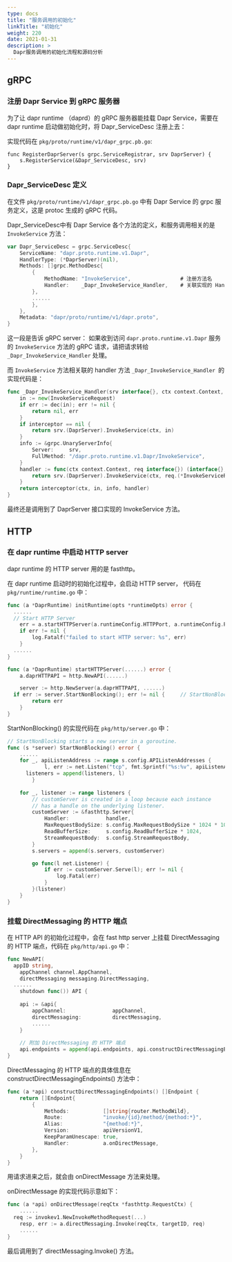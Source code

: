 ```yaml
---
type: docs
title: "服务调用的初始化"
linkTitle: "初始化"
weight: 220
date: 2021-01-31
description: >
  Dapr服务调用的初始化流程和源码分析
---
```


## gRPC

### 注册 Dapr Service 到 gRPC 服务器

为了让 dapr runtime （daprd）的 gRPC 服务器能挂载 Dapr Service，需要在 dapr runtime 启动做初始化时，将 Dapr_ServiceDesc 注册上去：

实现代码在 `pkg/proto/runtime/v1/dapr_grpc.pb.go`:

```
func RegisterDaprServer(s grpc.ServiceRegistrar, srv DaprServer) {
	s.RegisterService(&Dapr_ServiceDesc, srv)
}
```

### Dapr_ServiceDesc 定义

在文件 `pkg/proto/runtime/v1/dapr_grpc.pb.go` 中有 Dapr Service 的 grpc 服务定义，这是 protoc 生成的 gRPC 代码。

Dapr_ServiceDesc中有 Dapr Service 各个方法的定义，和服务调用相关的是 `InvokeService` 方法：

```go
var Dapr_ServiceDesc = grpc.ServiceDesc{
	ServiceName: "dapr.proto.runtime.v1.Dapr",
	HandlerType: (*DaprServer)(nil),
	Methods: []grpc.MethodDesc{
		{
			MethodName: "InvokeService",				# 注册方法名
			Handler:    _Dapr_InvokeService_Handler,	# 关联实现的 Handler
		},
        ......
        },
	},
	Metadata: "dapr/proto/runtime/v1/dapr.proto",
}
```

这一段是告诉 gRPC server： 如果收到访问 `dapr.proto.runtime.v1.Dapr` 服务的 `InvokeService` 方法的  gRPC 请求，请把请求转给 `_Dapr_InvokeService_Handler` 处理。

而 `InvokeService` 方法相关联的 handler 方法 `_Dapr_InvokeService_Handler `的实现代码是：

```go
func _Dapr_InvokeService_Handler(srv interface{}, ctx context.Context, dec func(interface{}) error, interceptor grpc.UnaryServerInterceptor) (interface{}, error) {
	in := new(InvokeServiceRequest)
	if err := dec(in); err != nil {
		return nil, err
	}
	if interceptor == nil {
		return srv.(DaprServer).InvokeService(ctx, in)
	}
	info := &grpc.UnaryServerInfo{
		Server:     srv,
		FullMethod: "/dapr.proto.runtime.v1.Dapr/InvokeService",
	}
	handler := func(ctx context.Context, req interface{}) (interface{}, error) {
		return srv.(DaprServer).InvokeService(ctx, req.(*InvokeServiceRequest))
	}
	return interceptor(ctx, in, info, handler)
}
```

最终还是调用到了 DaprServer 接口实现的 InvokeService 方法。



## HTTP

### 在 dapr runtime 中启动 HTTP server

dapr runtime 的 HTTP server 用的是 fasthttp。

在 dapr runtime 启动时的初始化过程中，会启动 HTTP server， 代码在 `pkg/runtime/runtime.go` 中：

```go
func (a *DaprRuntime) initRuntime(opts *runtimeOpts) error {
  ......
  // Start HTTP Server
	err = a.startHTTPServer(a.runtimeConfig.HTTPPort, a.runtimeConfig.PublicPort, a.runtimeConfig.ProfilePort, a.runtimeConfig.AllowedOrigins, pipeline)
	if err != nil {
		log.Fatalf("failed to start HTTP server: %s", err)
	}
  ......
}

func (a *DaprRuntime) startHTTPServer(......) error {
	a.daprHTTPAPI = http.NewAPI(......)

	server := http.NewServer(a.daprHTTPAPI, ......)
  if err := server.StartNonBlocking(); err != nil {		// StartNonBlocking 启动 fasthttp server
		return err
	}
}
```

StartNonBlocking() 的实现代码在 `pkg/http/server.go` 中：

```go
// StartNonBlocking starts a new server in a goroutine.
func (s *server) StartNonBlocking() error {
  	......
  	for _, apiListenAddress := range s.config.APIListenAddresses {
			l, err := net.Listen("tcp", fmt.Sprintf("%s:%v", apiListenAddress, s.config.Port))
      listeners = append(listeners, l)
		}
  
  	for _, listener := range listeners {
		// customServer is created in a loop because each instance
		// has a handle on the underlying listener.
		customServer := &fasthttp.Server{
			Handler:            handler,
			MaxRequestBodySize: s.config.MaxRequestBodySize * 1024 * 1024,
			ReadBufferSize:     s.config.ReadBufferSize * 1024,
			StreamRequestBody:  s.config.StreamRequestBody,
		}
		s.servers = append(s.servers, customServer)

		go func(l net.Listener) {
			if err := customServer.Serve(l); err != nil {
				log.Fatal(err)
			}
		}(listener)
	}
}
```

### 挂载 DirectMessaging 的 HTTP  端点

在 HTTP API 的初始化过程中，会在 fast http server 上挂载 DirectMessaging 的 HTTP  端点，代码在 `pkg/http/api.go` 中：

```go
func NewAPI(
  appID string,
	appChannel channel.AppChannel,
	directMessaging messaging.DirectMessaging,
  ......
  	shutdown func()) API {
  
  	api := &api{
		appChannel:               appChannel,
		directMessaging:          directMessaging,
		......
	}
  
  	// 附加 DirectMessaging 的 HTTP 端点
  	api.endpoints = append(api.endpoints, api.constructDirectMessagingEndpoints()...)
}
```

DirectMessaging 的 HTTP 端点的具体信息在 constructDirectMessagingEndpoints() 方法中：

```go
func (a *api) constructDirectMessagingEndpoints() []Endpoint {
	return []Endpoint{
		{
			Methods:           []string{router.MethodWild},
			Route:             "invoke/{id}/method/{method:*}",
			Alias:             "{method:*}",
			Version:           apiVersionV1,
			KeepParamUnescape: true,
			Handler:           a.onDirectMessage,
		},
	}
}
```

用请求进来之后，就会由 onDirectMessage 方法来处理。

onDirectMessage 的实现代码示意如下：

```go
func (a *api) onDirectMessage(reqCtx *fasthttp.RequestCtx) {
	......
  req := invokev1.NewInvokeMethodRequest(...)
	resp, err := a.directMessaging.Invoke(reqCtx, targetID, req)
	......
}
```

最后调用到了 directMessaging.Invoke() 方法。

